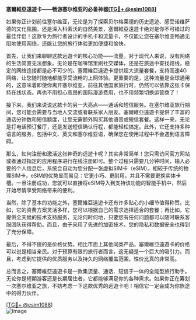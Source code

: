 **塞爾維亞遠遊卡——畅游塞尔维亚的必备神器[[TG💪+ @esim1088](https://t.me/s/esim1088)]**

如果你正计划前往塞尔维亚，无论是为了探索贝尔格莱德的历史遗迹、感受诺维萨德的文化氛围，还是深入科索沃的自然美景，塞爾維亞遠遊卡绝对是你不可错过的最佳伴侣！这款专为旅行者设计的手机卡和流量卡，不仅能让您在塞尔维亚畅通无阻地使用网络，还能让您的旅行体验更加便捷和愉快。

首先，让我们来聊聊这款远遊卡的核心功能——流量。对于现代人来说，没有网络的生活简直无法想象。无论是在咖啡馆里刷社交媒体，还是在旅途中查找路线，稳定的网络连接都是必不可少的。塞爾維亞遠遊卡提供超大流量套餐，支持高速4G网络，让您随时随地都能享受流畅的上网体验。更重要的是，这种流量是全球通用的，这意味着即使你离开塞尔维亚，前往其他国家旅行时，仍然可以依靠这张卡保持在线状态。再也不用担心高昂的国际漫游费用，也不用频繁切换运营商了！

接下来，我们来说说这款卡的另一大亮点——通话和短信服务。在塞尔维亚旅行期间，您可能会需要与当地人交流或者联系家人朋友。塞爾維亞遠遊卡提供了丰富的通话分钟数和短信额度，让您无需额外购买其他语音或短信套餐。这样一来，无论是打电话预订餐厅，还是发送短信确认行程，都能轻松搞定。此外，它还支持多种语言的服务，包括中文、英文和塞尔维亚语，确保您在使用过程中不会遇到语言障碍。

那么，如何注册和激活这张神奇的远遊卡呢？其实非常简单！您只需访问官方网站或者通过指定的应用程序进行在线注册即可。整个过程只需要几分钟时间，输入必要的个人信息后，系统会自动为您分配一张虚拟SIM卡（eSIM）。相较于传统的物理SIM卡，eSIM的优势显而易见：它更小巧、更耐用，并且不需要更换实体卡槽。一旦注册成功，您就可以直接将eSIM导入到支持该功能的智能手机中，然后开始尽情享受网络带来的便利。

当然，除了基本的功能之外，塞爾維亞遠遊卡还有许多贴心的小细节值得称赞。比如，它的资费方案灵活多样，您可以根据自己的需求选择适合的套餐；再比如，它提供全天候的技术支持服务，无论何时何地，只要您有任何问题都可以随时联系客服团队获得帮助。而且，由于采用了先进的加密技术，您的隐私和数据安全也得到了充分保障。

最后，不得不提的是价格优势。相比市面上其他同类产品，塞爾維亞遠遊卡的价格可以说是相当亲民。对于预算有限的旅行者而言，这无疑是一个巨大的吸引力。而且，考虑到它提供的优质服务以及持久的网络覆盖范围，性价比真的非常高。

总而言之，塞爾維亞遠遊卡是一款集流量、通话、短信于一体的全能型旅行助手。无论你是短期游客还是长期居住者，它都能够满足你的各种需求。如果你正在筹划一次塞尔维亚之旅，不妨考虑一下这款优秀的远遊卡吧！相信它一定会成为你旅途中的得力伙伴。

[[TG💪+ @esim1088](https://t.me/s/esim1088)]  
![Image](https://i.postimg.cc/4NQfJmqS/Snipaste-2025-05-13-00-14-12.png)